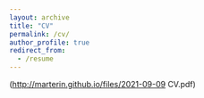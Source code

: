 ```yaml
---
layout: archive
title: "CV"
permalink: /cv/
author_profile: true
redirect_from:
  - /resume
---
```


(http://marterin.github.io/files/2021-09-09 CV.pdf)